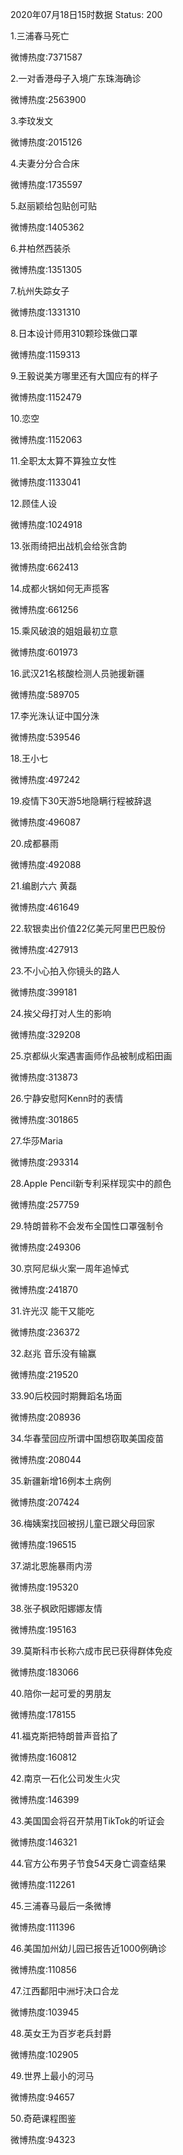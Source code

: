 2020年07月18日15时数据
Status: 200

1.三浦春马死亡

微博热度:7371587

2.一对香港母子入境广东珠海确诊

微博热度:2563900

3.李玟发文

微博热度:2015126

4.夫妻分分合合床

微博热度:1735597

5.赵丽颖给包贴创可贴

微博热度:1405362

6.井柏然西装杀

微博热度:1351305

7.杭州失踪女子

微博热度:1331310

8.日本设计师用310颗珍珠做口罩

微博热度:1159313

9.王毅说美方哪里还有大国应有的样子

微博热度:1152479

10.恋空

微博热度:1152063

11.全职太太算不算独立女性

微博热度:1133041

12.顾佳人设

微博热度:1024918

13.张雨绮把出战机会给张含韵

微博热度:662413

14.成都火锅如何无声揽客

微博热度:661256

15.乘风破浪的姐姐最初立意

微博热度:601973

16.武汉21名核酸检测人员驰援新疆

微博热度:589705

17.李光洙认证中国分洙

微博热度:539546

18.王小七

微博热度:497242

19.疫情下30天游5地隐瞒行程被辞退

微博热度:496087

20.成都暴雨

微博热度:492088

21.编剧六六 黄磊

微博热度:461649

22.软银卖出价值22亿美元阿里巴巴股份

微博热度:427913

23.不小心拍入你镜头的路人

微博热度:399181

24.挨父母打对人生的影响

微博热度:329208

25.京都纵火案遇害画师作品被制成稻田画

微博热度:313873

26.宁静安慰阿Kenn时的表情

微博热度:301865

27.华莎Maria

微博热度:293314

28.Apple Pencil新专利采样现实中的颜色

微博热度:257759

29.特朗普称不会发布全国性口罩强制令

微博热度:249306

30.京阿尼纵火案一周年追悼式

微博热度:241870

31.许光汉 能干又能吃

微博热度:236372

32.赵兆 音乐没有输赢

微博热度:219520

33.90后校园时期舞蹈名场面

微博热度:208936

34.华春莹回应所谓中国想窃取美国疫苗

微博热度:208044

35.新疆新增16例本土病例

微博热度:207424

36.梅姨案找回被拐儿童已跟父母回家

微博热度:196515

37.湖北恩施暴雨内涝

微博热度:195320

38.张子枫欧阳娜娜友情

微博热度:195163

39.莫斯科市长称六成市民已获得群体免疫

微博热度:183066

40.陪你一起可爱的男朋友

微博热度:178155

41.福克斯把特朗普声音掐了

微博热度:160812

42.南京一石化公司发生火灾

微博热度:146399

43.美国国会将召开禁用TikTok的听证会

微博热度:146321

44.官方公布男子节食54天身亡调查结果

微博热度:112261

45.三浦春马最后一条微博

微博热度:111396

46.美国加州幼儿园已报告近1000例确诊

微博热度:110856

47.江西鄱阳中洲圩决口合龙

微博热度:103945

48.英女王为百岁老兵封爵

微博热度:102905

49.世界上最小的河马

微博热度:94657

50.奇葩课程图鉴

微博热度:94323

